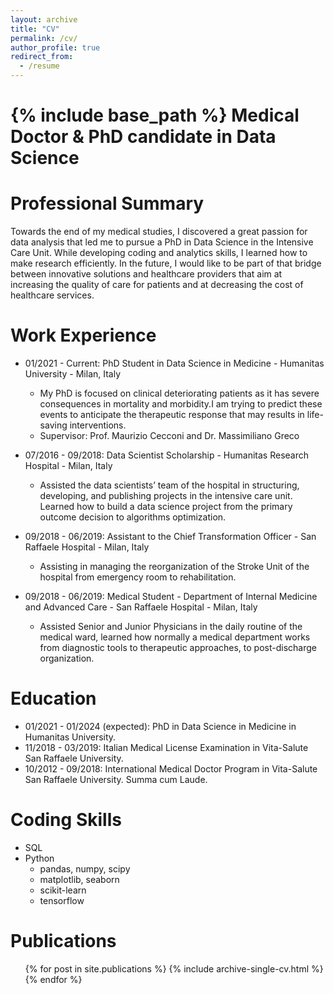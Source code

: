 ```yaml
---
layout: archive
title: "CV"
permalink: /cv/
author_profile: true
redirect_from:
  - /resume
---
```


{% include base_path %}
Medical Doctor & PhD candidate in Data Science
======

Professional Summary
======
Towards the end of my medical studies, I discovered a great passion for data analysis that led me to pursue a PhD in Data Science in the Intensive Care Unit. While developing coding and analytics skills, I learned how to make research efficiently. In the future, I would like to be part of that bridge between innovative solutions and healthcare providers that aim at increasing the quality of care for patients and at decreasing the cost of healthcare services.

Work Experience
======
* 01/2021 - Current: PhD Student in Data Science in Medicine - Humanitas University - Milan, Italy
  * My PhD is focused on clinical deteriorating patients as it has severe consequences in mortality and morbidity.I am trying to predict these events to anticipate the therapeutic response that may results in life-saving interventions.
  * Supervisor: Prof. Maurizio Cecconi and Dr. Massimiliano Greco

* 07/2016 - 09/2018: Data Scientist Scholarship - Humanitas Research Hospital - Milan, Italy
  * Assisted the data scientists’ team of the hospital in structuring, developing, and publishing projects in the intensive care unit. Learned how to build a data science project from the primary outcome decision to algorithms optimization. 

* 09/2018 - 06/2019: Assistant to the Chief Transformation Officer - San Raffaele Hospital - Milan, Italy
  * Assisting in managing the reorganization of the Stroke Unit of the hospital from emergency room to rehabilitation.  

* 09/2018 - 06/2019: Medical Student - Department of Internal Medicine and Advanced Care - San Raffaele Hospital - Milan, Italy
  * Assisted Senior and Junior Physicians in the daily routine of the medical ward, learned how normally a medical department works from diagnostic tools to therapeutic approaches, to post-discharge organization.


Education
======
* 01/2021 - 01/2024 (expected): PhD in Data Science in Medicine in Humanitas University.
* 11/2018 - 03/2019: Italian Medical License Examination in Vita-Salute San Raffaele University.
* 10/2012 - 09/2018: International Medical Doctor Program in Vita-Salute San Raffaele University. Summa cum Laude.

Coding Skills
======
* SQL
* Python
  * pandas, numpy, scipy
  * matplotlib, seaborn
  * scikit-learn
  * tensorflow

Publications
======
  <ul>{% for post in site.publications %}
    {% include archive-single-cv.html %}
  {% endfor %}</ul>
